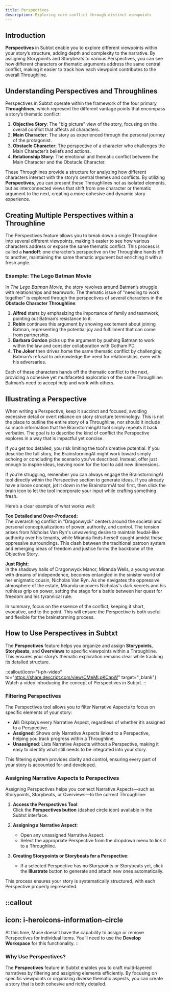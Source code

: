 ```yaml
---
title: Perspectives
description: Exploring core conflict through distinct viewpoints
---
```


## Introduction

**Perspectives** in Subtxt enable you to explore different viewpoints within your story’s structure, adding depth and complexity to the narrative. By assigning Storypoints and Storybeats to various Perspectives, you can see how different characters or thematic arguments address the same central conflict, making it easier to track how each viewpoint contributes to the overall Throughline.

## Understanding Perspectives and Throughlines

Perspectives in Subtxt operate within the framework of the four primary **Throughlines**, which represent the different vantage points that encompass a story’s thematic conflict:

1. **Objective Story**: The "big picture" view of the story, focusing on the overall conflict that affects all characters.
2. **Main Character**: The story as experienced through the personal journey of the protagonist.
3. **Obstacle Character**: The perspective of a character who challenges the Main Character’s beliefs and actions.
4. **Relationship Story**: The emotional and thematic conflict between the Main Character and the Obstacle Character.

These Throughlines provide a structure for analyzing how different characters interact with the story’s central themes and conflicts. By utilizing **Perspectives**, you can present these Throughlines not as isolated elements, but as interconnected views that shift from one character or thematic argument to the next, creating a more cohesive and dynamic story experience.

## Creating Multiple Perspectives within a Throughline

The Perspectives feature allows you to break down a single Throughline into several different viewpoints, making it easier to see how various characters address or expose the same thematic conflict. This process is called a **handoff**: one character’s perspective on the Throughline hands off to another, maintaining the same thematic argument but enriching it with a fresh angle.

### Example: The Lego Batman Movie

In *The Lego Batman Movie*, the story revolves around Batman’s struggle with relationships and teamwork. The thematic issue of "needing to work together" is explored through the perspectives of several characters in the **Obstacle Character Throughline**:

1. **Alfred** starts by emphasizing the importance of family and teamwork, pointing out Batman’s resistance to it.
2. **Robin** continues this argument by showing excitement about joining Batman, representing the potential joy and fulfillment that can come from partnership.
3. **Barbara Gordon** picks up the argument by pushing Batman to work within the law and consider collaboration with Gotham PD.
4. **The Joker** then drives home the same thematic conflict by challenging Batman’s refusal to acknowledge the need for relationships, even with his adversaries.

Each of these characters hands off the thematic conflict to the next, providing a cohesive yet multifaceted exploration of the same Throughline: Batman’s need to accept help and work with others.

## Illustrating a Perspective  

When writing a Perspective, keep it succinct and focused, avoiding excessive detail or overt reliance on story structure terminology. This is not the place to outline the entire story of a Throughline, nor should it include so much information that the BrainstormingAI tool simply repeats it back verbatim. The goal is to describe the kind of conflict the Perspective explores in a way that is impactful yet concise.  

If you get too detailed, you risk limiting the tool's creative potential. If you describe the full story, the BrainstormingAI might work toward simply echoing or concluding the scenario you've described. Instead, offer just enough to inspire ideas, leaving room for the tool to add new dimensions.  

If you’re struggling, remember you can always engage the BrainstormingAI tool directly within the Perspective section to generate ideas. If you already have a loose concept, jot it down in the BrainstormAI tool first, then click the brain icon to let the tool incorporate your input while crafting something fresh.  

Here’s a clear example of what works well:  

**Too Detailed and Over-Produced:**  
The overarching conflict in "Dragonwyck" centers around the societal and personal conceptualizations of power, authority, and control. The tension arises from Nicholas Van Ryn's unwavering desire to maintain feudal-like authority over his tenants, while Miranda finds herself caught amidst these oppressive surroundings. This clash between the traditional patroon system and emerging ideas of freedom and justice forms the backbone of the Objective Story.  

**Just Right:**  
In the shadowy halls of Dragonwyck Manor, Miranda Wells, a young woman with dreams of independence, becomes entangled in the sinister world of her enigmatic cousin, Nicholas Van Ryn. As she navigates the oppressive atmosphere of the estate, Miranda uncovers Nicholas's dark secrets and his ruthless grip on power, setting the stage for a battle between her quest for freedom and his tyrannical rule.  

In summary, focus on the essence of the conflict, keeping it short, evocative, and to the point. This will ensure the Perspective is both useful and flexible for the brainstorming process.

## How to Use Perspectives in Subtxt

The **Perspectives** feature helps you organize and assign **Storypoints**, **Storybeats**, and **Overviews** to specific viewpoints within a Throughline. This ensures your story’s thematic exploration remains clear while tracking its detailed structure.

::callout{icon="i-ph-video" to="https://share.descript.com/view/CMeMLpKCapW" target="_blank"}
Watch a video introducing the concept of Perspectives in Subtxt.
::

### Filtering Perspectives

The Perspectives tool allows you to filter Narrative Aspects to focus on specific elements of your story:  

- **All**: Displays every Narrative Aspect, regardless of whether it’s assigned to a Perspective.  
- **Assigned**: Shows only Narrative Aspects linked to a Perspective, helping you track progress within a Throughline.  
- **Unassigned**: Lists Narrative Aspects without a Perspective, making it easy to identify what still needs to be integrated into your story.

This filtering system provides clarity and control, ensuring every part of your story is accounted for and developed.

### Assigning Narrative Aspects to Perspectives

Assigning Perspectives helps you connect Narrative Aspects—such as Storypoints, Storybeats, or Overviews—to the correct Throughline:

1. **Access the Perspectives Tool**:  
   Click the **Perspectives button** (dashed circle icon) available in the Subtxt interface.

2. **Assigning a Narrative Aspect**:  
   - Open any unassigned Narrative Aspect.  
   - Select the appropriate Perspective from the dropdown menu to link it to a Throughline.  

3. **Creating Storypoints or Storybeats for a Perspective**:  
   - If a selected Perspective has no Storypoints or Storybeats yet, click the **Illustrate** button to generate and attach new ones automatically.  

This process ensures your story is systematically structured, with each Perspective properly represented.

::callout
---
icon: i-heroicons-information-circle
---
At this time, Muse doesn’t have the capability to assign or remove Perspectives for individual items. You’ll need to use the **Develop Workspace** for this functionality.
::

### Why Use Perspectives?

The **Perspectives** feature in Subtxt enables you to craft multi-layered narratives by filtering and assigning elements efficiently. By focusing on specific viewpoints or organizing diverse thematic aspects, you can create a story that is both cohesive and richly detailed.